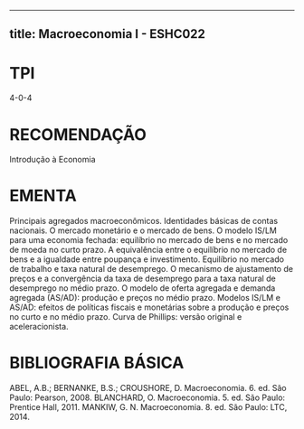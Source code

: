 
---
title: Macroeconomia I - ESHC022 
---

# TPI

4-0-4

# RECOMENDAÇÃO

Introdução à Economia

# EMENTA

Principais agregados macroeconômicos. Identidades básicas de contas nacionais. O mercado monetário e o mercado de bens. O modelo IS/LM para uma economia fechada: equilíbrio no mercado de bens e no mercado de moeda no curto prazo. A equivalência entre o equilíbrio no mercado de bens e a igualdade entre poupança e investimento. Equilíbrio no mercado de trabalho e taxa natural de desemprego. O mecanismo de ajustamento de preços e a convergência da taxa de desemprego para a taxa natural de desemprego no médio prazo. O modelo de oferta agregada e demanda agregada (AS/AD): produção e preços no médio prazo. Modelos IS/LM e AS/AD: efeitos de políticas fiscais e monetárias sobre a produção e preços no curto e no médio prazo. Curva de Phillips: versão original e aceleracionista.

# BIBLIOGRAFIA BÁSICA

ABEL, A.B.; BERNANKE, B.S.; CROUSHORE, D. Macroeconomia. 6. ed. São Paulo: Pearson, 2008.
BLANCHARD, O. Macroeconomia. 5. ed. São Paulo: Prentice Hall, 2011.
MANKIW, G. N. Macroeconomia. 8. ed. São Paulo: LTC, 2014.
        